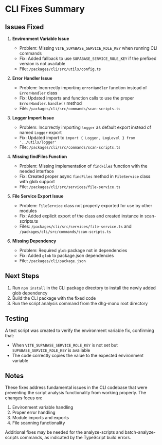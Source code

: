 # CLI Fixes Summary

## Issues Fixed

1. **Environment Variable Issue**
   - Problem: Missing `VITE_SUPABASE_SERVICE_ROLE_KEY` when running CLI commands
   - Fix: Added fallback to use `SUPABASE_SERVICE_ROLE_KEY` if the prefixed version is not available
   - File: `/packages/cli/src/utils/config.ts`

2. **Error Handler Issue**
   - Problem: Incorrectly importing `errorHandler` function instead of `ErrorHandler` class
   - Fix: Updated imports and function calls to use the proper `ErrorHandler.handle()` method
   - File: `/packages/cli/src/commands/scan-scripts.ts`

3. **Logger Import Issue**
   - Problem: Incorrectly importing `logger` as default export instead of named `Logger` export
   - Fix: Updated import to `import { Logger, LogLevel } from '../utils/logger'`
   - File: `/packages/cli/src/commands/scan-scripts.ts`

4. **Missing findFiles Function**
   - Problem: Missing implementation of `findFiles` function with the needed interface
   - Fix: Created proper async `findFiles` method in `FileService` class with glob support
   - File: `/packages/cli/src/services/file-service.ts`

5. **File Service Export Issue**
   - Problem: `FileService` class not properly exported for use by other modules
   - Fix: Added explicit export of the class and created instance in scan-scripts.ts
   - Files: `/packages/cli/src/services/file-service.ts` and `/packages/cli/src/commands/scan-scripts.ts`

6. **Missing Dependency**
   - Problem: Required `glob` package not in dependencies
   - Fix: Added `glob` to package.json dependencies
   - File: `/packages/cli/package.json`

## Next Steps

1. Run `npm install` in the CLI package directory to install the newly added glob dependency
2. Build the CLI package with the fixed code
3. Run the script analysis command from the dhg-mono root directory 

## Testing

A test script was created to verify the environment variable fix, confirming that:
- When `VITE_SUPABASE_SERVICE_ROLE_KEY` is not set but `SUPABASE_SERVICE_ROLE_KEY` is available
- The code correctly copies the value to the expected environment variable

## Notes

These fixes address fundamental issues in the CLI codebase that were preventing the script analysis functionality from working properly. The changes focus on:

1. Environment variable handling
2. Proper error handling
3. Module imports and exports
4. File scanning functionality

Additional fixes may be needed for the analyze-scripts and batch-analyze-scripts commands, as indicated by the TypeScript build errors.